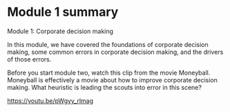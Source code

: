 # Module 1 summary

Module 1: Corporate decision making

In this module, we have covered the foundations of corporate decision making, some common errors in corporate decision making, and the drivers of those errors.

Before you start module two, watch this clip from the movie Moneyball. Moneyball is effectively a movie about how to improve corporate decision making. What heuristic is leading the scouts into error in this scene?

https://youtu.be/pWgyy_rlmag